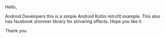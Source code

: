Hello,

Android Developers this is a simple Android Kotlin retrofit example. This also has facebook shimmer library for shivaring effects. Hope you like it.

Thank you
